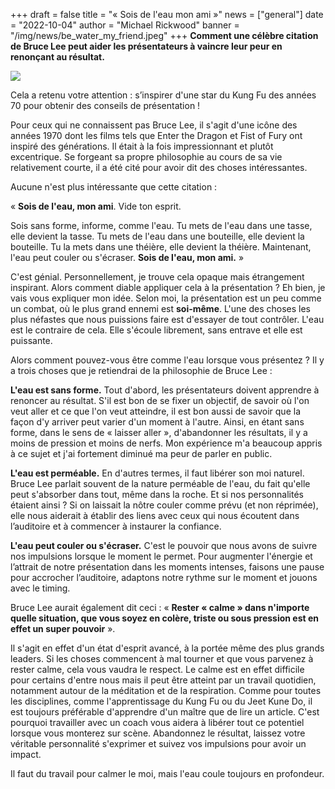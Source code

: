 +++
draft = false
title = "« Sois de l'eau mon ami »"
news = ["general"]
date = "2022-10-04"
author = "Michael Rickwood"
banner = "/img/news/be_water_my_friend.jpeg"
+++
**Comment une célèbre citation de Bruce Lee peut aider les présentateurs à vaincre leur peur en renonçant au résultat.**

![](/img/news/be_water_my_friend.jpeg)

Cela a retenu votre attention : s’inspirer d'une star du Kung Fu des années 70 pour obtenir des conseils de présentation ! 

Pour ceux qui ne connaissent pas Bruce Lee, il s'agit d'une icône des années 1970 dont les films tels que Enter the Dragon et Fist of Fury ont inspiré des générations. Il était à la fois impressionnant et plutôt excentrique. Se forgeant sa propre philosophie au cours de sa vie relativement courte, il a été cité pour avoir dit des choses intéressantes.

Aucune n'est plus intéressante que cette citation : 

« **Sois de l'eau, mon ami**. Vide ton esprit.

Sois sans forme, informe, comme l'eau. Tu mets de l'eau dans une tasse, elle devient la tasse. Tu mets de l'eau dans une bouteille, elle devient la bouteille. Tu la mets dans une théière, elle devient la théière. Maintenant, l'eau peut couler ou s'écraser. **Sois de l'eau, mon ami.** »

C'est génial. Personnellement, je trouve cela opaque mais étrangement inspirant. Alors comment diable appliquer cela à la présentation ? Eh bien, je vais vous expliquer mon idée. Selon moi, la présentation est un peu comme un combat, où le plus grand ennemi est **soi-même**. L'une des choses les plus néfastes que nous puissions faire est d'essayer de tout contrôler. L'eau est le contraire de cela. Elle s'écoule librement, sans entrave et elle est puissante. 

Alors comment pouvez-vous être comme l'eau lorsque vous présentez ? Il y a trois choses que je retiendrai de la philosophie de Bruce Lee :

**L'eau est sans forme.** Tout d'abord, les présentateurs doivent apprendre à renoncer au résultat. S'il est bon de se fixer un objectif, de savoir où l'on veut aller et ce que l'on veut atteindre, il est bon aussi de savoir que la façon d'y arriver peut varier d'un moment à l'autre. Ainsi, en étant sans forme, dans le sens de « laisser aller », d'abandonner les résultats, il y a moins de pression et moins de nerfs. Mon expérience m'a beaucoup appris à ce sujet et j'ai fortement diminué ma peur de parler en public. 

**L'eau est perméable.** En d'autres termes, il faut libérer son moi naturel. Bruce Lee parlait souvent de la nature perméable de l'eau, du fait qu'elle peut s'absorber dans tout, même dans la roche. Et si nos personnalités étaient ainsi ? Si on laissait la nôtre couler comme prévu (et non réprimée), elle nous aiderait à établir des liens avec ceux qui nous écoutent dans l’auditoire et à commencer à instaurer la confiance. 

**L'eau peut couler ou s'écraser.** C'est le pouvoir que nous avons de suivre nos impulsions lorsque le moment le permet. Pour augmenter l'énergie et l’attrait de notre présentation dans les moments intenses, faisons une pause pour accrocher l’auditoire, adaptons notre rythme sur le moment et jouons avec le timing. 

Bruce Lee aurait également dit ceci : « **Rester « calme » dans n'importe quelle situation, que vous soyez en colère, triste ou sous pression est en effet un super pouvoir** ».

Il s'agit en effet d'un état d'esprit avancé, à la portée même des plus grands leaders. Si les choses commencent à mal tourner et que vous parvenez à rester calme, cela vous vaudra le respect. Le calme est en effet difficile pour certains d'entre nous mais il peut être atteint par un travail quotidien, notamment autour de la méditation et de la respiration. Comme pour toutes les disciplines, comme l'apprentissage du Kung Fu ou du Jeet Kune Do, il est toujours préférable d'apprendre d'un maître que de lire un article. C'est pourquoi travailler avec un coach vous aidera à libérer tout ce potentiel lorsque vous monterez sur scène. Abandonnez le résultat, laissez votre véritable personnalité s'exprimer et suivez vos impulsions pour avoir un impact. 

Il faut du travail pour calmer le moi, mais l'eau coule toujours en profondeur.